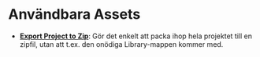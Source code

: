 # Användbara Assets

* [**Export Project to Zip**](https://assetstore.unity.com/packages/tools/utilities/export-project-to-zip-243983): Gör det enkelt att packa ihop hela projektet till en zipfil, utan att t.ex. den onödiga Library-mappen kommer med.
